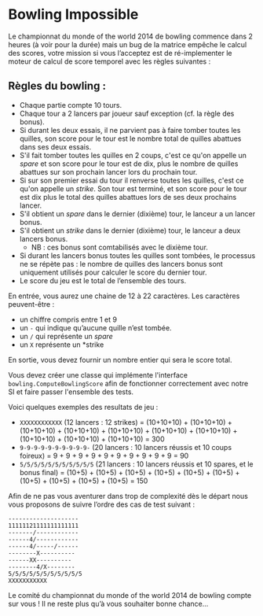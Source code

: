 Bowling Impossible
==================

Le championnat du monde of the world 2014 de bowling commence dans 2 heures (à voir pour la durée) mais un bug de la matrice empêche le calcul des scores, votre mission si vous l’acceptez est de ré-implementer le moteur de calcul de score temporel avec les règles suivantes :

Règles du bowling : 
-------------------

   * Chaque partie compte 10 tours.
   * Chaque tour a 2 lancers par joueur sauf exception (cf. la règle des bonus).
   * Si durant les deux essais, il ne parvient pas à faire tomber toutes les quilles, son score pour le tour est le nombre total de quilles abattues dans ses deux essais.
   * S'il fait tomber toutes les quilles en 2 coups, c'est ce qu'on appelle un *spare* et son score pour le tour est de dix, plus le nombre de quilles abattues sur son prochain lancer lors du prochain tour.
   * Si sur son premier essai du tour il renverse toutes les quilles, c'est ce qu'on appelle un *strike*. Son tour est terminé, et son score pour le tour est dix plus le total des quilles abattues lors de ses deux prochains lancer.
   * S'il obtient un *spare*  dans le dernier (dixième) tour, le lanceur a un lancer bonus.
   * S'il obtient un *strike*  dans le dernier (dixième) tour, le lanceur a deux lancers bonus.
      * NB : ces bonus sont comtabilisés avec le dixième tour.
   * Si durant les lancers bonus toutes les quilles sont tombées, le processus ne se répète pas : le nombre de quilles des lancers bonus sont uniquement utilisés pour calculer le score du dernier tour.
   * Le score du jeu est le total de l’ensemble des tours.

En entrée, vous aurez une chaine de 12 à 22 caractères. Les caractères peuvent-être :
   * un chiffre compris entre 1 et 9
   * un `-` qui indique qu’aucune quille n’est tombée.
   * un `/` qui représente un *spare*
   * un `X` représente un *strike

En sortie, vous devez fournir un nombre entier qui sera le score total.

Vous devez créer une classe qui implémente l'interface `bowling.ComputeBowlingScore` afin de fonctionner correctement avec notre SI et faire passer l'ensemble des tests.

Voici quelques exemples des resultats de jeu :
   * `XXXXXXXXXXXX` (12 lancers : 12 strikes) = (10+10+10) + (10+10+10) + (10+10+10) + (10+10+10) + (10+10+10) + (10+10+10) + (10+10+10) + (10+10+10) + (10+10+10) + (10+10+10) = 300
   * `9-9-9-9-9-9-9-9-9-9-` (20 lancers : 10 lancers réussis et 10 coups foireux) = 9 + 9 + 9 + 9 + 9 + 9 + 9 + 9 + 9 + 9 = 90
   * `5/5/5/5/5/5/5/5/5/5/5` (21 lancers : 10 lancers réussis et 10 spares, et le bonus final) = (10+5) + (10+5) + (10+5) + (10+5) + (10+5) + (10+5) + (10+5) + (10+5) + (10+5) + (10+5) = 150

Afin de ne pas vous aventurer dans trop de complexité dès le départ nous vous proposons de suivre l’ordre des cas de test suivant :

    --------------------
    11111121111111111111
    -------/------------
    ------4/------------
    ------4/-----/------
    --------X----------
    ------XX----------
    --------4/X--------
    5/5/5/5/5/5/5/5/5/5/5
    XXXXXXXXXXX

Le comité du championnat du monde of the world 2014 de bowling compte sur vous ! Il ne reste plus qu’à vous souhaiter bonne chance…
